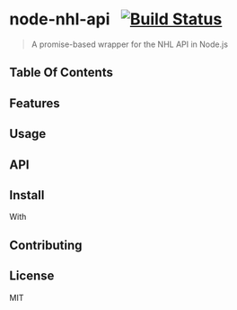 # node-nhl-api &nbsp;&nbsp;[![Build Status](https://travis-ci.com/esilverm/node-nhl-api.svg?token=3cy6pRwSP7RhixpwXPpq&branch=master)](https://travis-ci.com/esilverm/node-nhl-api)
> A promise-based wrapper for the NHL API in Node.js

## Table Of Contents

## Features

## Usage

## API

## Install
With

## Contributing

## License
MIT
